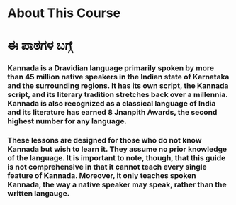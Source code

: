 # About This Course
# ಈ ಪಾಠಗಳ ಬಗ್ಗೆ

### Kannada is a Dravidian language primarily spoken by more than 45 million native speakers in the Indian state of Karnataka and the surrounding regions. It has its own script, the Kannada script, and its literary tradition stretches back over a millennia. Kannada is also recognized as a classical language of India and its literature has earned 8 Jnanpith Awards, the second highest number for any language.
### These lessons are designed for those who do not know Kannada but wish to learn it. They assume no prior knowledge of the language. It is important to note, though, that this guide is not comprehensive in that it cannot teach every single feature of Kannada. Moreover, it only teaches spoken Kannada, the way a native speaker may speak, rather than the written langauge.
